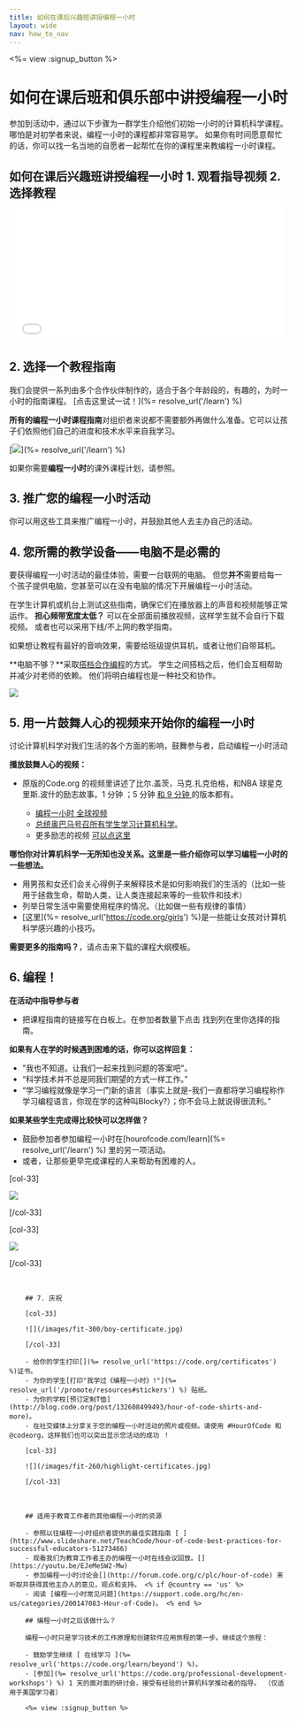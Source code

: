 ```yaml
---
title: 如何在课后兴趣班讲授编程一小时
layout: wide
nav: how_to_nav
---
```

<%= view :signup_button %>

# 如何在课后班和俱乐部中讲授编程一小时

参加到活动中，通过以下步骤为一群学生介绍他们初始一小时的计算机科学课程。 哪怕是对初学者来说，编程一小时的课程都非常容易学。 如果你有时间愿意帮忙的话，你可以找一名当地的自愿者一起帮忙在你的课程里来教编程一小时课程。

## 如何在课后兴趣班讲授编程一小时 1. 观看指导视频 2. 选择教程 <iframe width="500" height="255" src="//www.youtube.com/embed/SrnvvWDm73k" frameborder="0" allowfullscreen mark="crwd-mark"></iframe> 

## 2. 选择一个教程指南

我们会提供一系列由多个合作伙伴制作的，适合于各个年龄段的，有趣的，为时一小时的指南课程。 [点击这里试一试！](%= resolve_url('/learn') %)

**所有的编程一小时课程指南**对组织者来说都不需要额外再做什么准备。它可以让孩子们依照他们自己的进度和技术水平来自我学习。

[![](/images/fit-700/tutorials.png)](%= resolve_url('/learn') %)

如果你需要**编程一小时**的课外课程计划，请参照。</p> 

## 3. 推广您的编程一小时活动

你可以用这些工具</a>来推广编程一小时，并鼓励其他人去主办自己的活动。</p> 

## 4. 您所需的教学设备——电脑不是必需的

要获得编程一小时活动的最佳体验，需要一台联网的电脑。 但您**并不**需要给每一个孩子提供电脑，您甚至可以在没有电脑的情况下开展编程一小时活动。

在学生计算机或机台上测试这些指南，确保它们在播放器上的声音和视频能够正常运作。 **担心频带宽度太低？** 可以在全部面前播放视频，这样学生就不会自行下载视频。 或者也可以采用下线/不上网的教学指南。

如果想让教程有最好的音响效果，需要给班级提供耳机，或者让他们自带耳机。

**电脑不够？**采取[搭档合作编程](https://www.youtube.com/watch?v=vgkahOzFH2Q)的方式。 学生之间搭档之后，他们会互相帮助并减少对老师的依赖。 他们将明白编程也是一种社交和协作。

<img src="/images/fit-350/group_ipad.jpg" />

## 5. 用一片鼓舞人心的视频来开始你的编程一小时

讨论计算机科学对我们生活的各个方面的影响，鼓舞参与者，启动编程一小时活动

**播放鼓舞人心的视频：**

- 原版的Code.org 的视频里讲述了比尔.盖茨，马克.扎克伯格，和NBA 球星克里斯.波什的励志故事。1 分钟 ；5 分钟 [ 和 9 分钟 ](https://www.youtube.com/watch?v=dU1xS07N-FA) 的版本都有。 </li> 
    
    - [编程一小时 全球视频 ](https://www.youtube.com/watch?v=KsOIlDT145A)
    - [总统奥巴马号召所有学生学习计算机科学](https://www.youtube.com/watch?v=6XvmhE1J9PY)。
    - 更多励志的视频 [ 可以点这里 ](https://www.youtube.com/playlist?list=PLzdnOPI1iJNfpD8i4Sx7U0y2MccnrNZuP)</ul> 
    
    **哪怕你对计算机科学一无所知也没关系。这里是一些介绍你可以学习编程一小时的一些想法。**
    
    - 用男孩和女还们会关心得例子来解释技术是如何影响我们的生活的（比如一些用于拯救生命，帮助人类，让人类连接起来等的一些软件和技术）
    - 列举日常生活中需要使用程序的情况。（比如做一些有规律的事情）
    - [这里](%= resolve_url('https://code.org/girls') %)是一些能让女孩对计算机科学感兴趣的小技巧。
    
    **需要更多的指南吗？**，请点击</a>来下载的课程大纲模板。</p> 
    
    ## 6. 编程！
    
    **在活动中指导参与者**
    
    - 把课程指南的链接写在白板上。在参加者数量下点击</a> 找到列在里你选择的指南。</li> </ul> 
        
        **如果有人在学的时候遇到困难的话，你可以这样回复：**
        
        - "我也不知道。让我们一起来找到问题的答案吧"。
        - “科学技术并不总是同我们期望的方式一样工作。”
        - “学习编程就像是学习一门新的语言（事实上就是-我们一直都将学习编程称作学习编程语言，你现在学的这种叫Blocky?）；你不会马上就说得很流利。”
        
        **如果某些学生完成得比较快可以怎样做？**
        
        - 鼓励参加者参加编程一小时在[hourofcode.com/learn](%= resolve_url('/learn') %) 里的另一项活动。
        - 或者，让那些更早完成课程的人来帮助有困难的人。
        
        [col-33]
        
        ![](/images/fit-250/highschoolgirls.jpeg)
        
        [/col-33]
        
        [col-33]
        
        ![](/images/fit-300/group_ar.jpg)
        
        [/col-33]

<p style="clear:both">&nbsp;</p>

        
        ## 7. 庆祝
        
        [col-33]
        
        ![](/images/fit-300/boy-certificate.jpg)
        
        [/col-33]
        
        - 给你的学生打印[](%= resolve_url('https://code.org/certificates') %)证书。
        - 为你的学生[打印"我学过《编程一小时》!"](%= resolve_url('/promote/resources#stickers') %) 贴纸。
        - 为你的学校[预订定制T恤](http://blog.code.org/post/132608499493/hour-of-code-shirts-and-more)。
        - 在社交媒体上分享关于您的编程一小时活动的照片或视频。请使用 #HourOfCode 和 @codeorg，这样我们也可以突出显示您活动的成功 ！
        
        [col-33]
        
        ![](/images/fit-260/highlight-certificates.jpg)
        
        [/col-33]

<p style="clear:both">&nbsp;</p>

        
        ## 适用于教育工作者的其他编程一小时的资源
        
        - 参照以往编程一小时组织者提供的最佳实践指南 [ ](http://www.slideshare.net/TeachCode/hour-of-code-best-practices-for-successful-educators-51273466) 
        - 观看我们为教育工作者主办的编程一小时在线会议回放。[](https://youtu.be/EJeMeSW2-Mw)
        - 参加编程一小时讨论会[](http://forum.code.org/c/plc/hour-of-code) 来听取并获得其他主办人的意见，观点和支持。 <% if @country == 'us' %>
        - 阅读 [编程一小时常见问题](https://support.code.org/hc/en-us/categories/200147083-Hour-of-Code)。 <% end %>
        
        ## 编程一小时之后该做什么？
        
        编程一小时只是学习技术的工作原理和创建软件应用旅程的第一步。继续这个旅程：
        
        - 鼓励学生继续 [ 在线学习 ](%= resolve_url('https://code.org/learn/beyond') %)。
        - [参加](%= resolve_url('https://code.org/professional-development-workshops') %) 1 天的面对面的研讨会，接受有经验的计算机科学推动者的指导。 （仅适用于美国学习者）
        
        <%= view :signup_button %>
